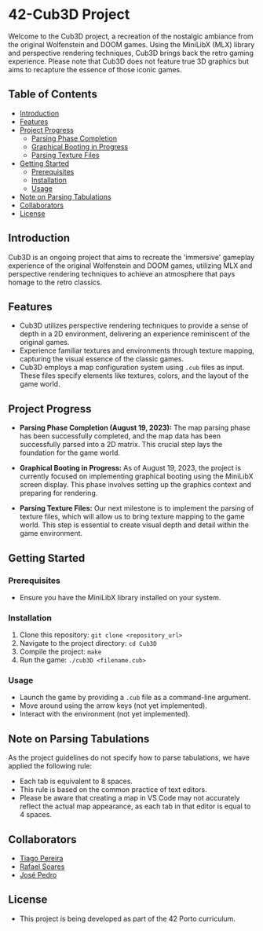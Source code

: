 # 42-Cub3D Project

Welcome to the Cub3D project, a recreation of the nostalgic ambiance from the original Wolfenstein and DOOM games. Using the MiniLibX (MLX) library and perspective rendering techniques, Cub3D brings back the retro gaming experience. Please note that Cub3D does not feature true 3D graphics but aims to recapture the essence of those iconic games.

## Table of Contents

- [Introduction](#introduction)
- [Features](#features)
- [Project Progress](#project-progress)
  - [Parsing Phase Completion](#parsing-phase-completion)
  - [Graphical Booting in Progress](#graphical-booting-in-progress)
  - [Parsing Texture Files](#parsing-texture-files)
- [Getting Started](#getting-started)
  - [Prerequisites](#prerequisites)
  - [Installation](#installation)
  - [Usage](#usage)
- [Note on Parsing Tabulations](#note-on-parsing-tabulations)
- [Collaborators](#collaborators)
- [License](#license)

## Introduction

Cub3D is an ongoing project that aims to recreate the 'immersive' gameplay experience of the original Wolfenstein and DOOM games, utilizing MLX and perspective rendering techniques to achieve an atmosphere that pays homage to the retro classics.

## Features

 - Cub3D utilizes perspective rendering techniques to provide a sense of depth in a 2D environment, delivering an experience reminiscent of the original games.
 - Experience familiar textures and environments through texture mapping, capturing the visual essence of the classic games.
 - Cub3D employs a map configuration system using `.cub` files as input. These files specify elements like textures, colors, and the layout of the game world.

## Project Progress

- **Parsing Phase Completion (August 19, 2023):** The map parsing phase has been successfully completed, and the map data has been successfully parsed into a 2D matrix. This crucial step lays the foundation for the game world.
  
- **Graphical Booting in Progress:** As of August 19, 2023, the project is currently focused on implementing graphical booting using the MiniLibX screen display. This phase involves setting up the graphics context and preparing for rendering.

- **Parsing Texture Files:** Our next milestone is to implement the parsing of texture files, which will allow us to bring texture mapping to the game world. This step is essential to create visual depth and detail within the game environment.

## Getting Started

### Prerequisites

- Ensure you have the MiniLibX library installed on your system.

### Installation

1. Clone this repository: `git clone <repository_url>`
2. Navigate to the project directory: `cd Cub3D`
3. Compile the project: `make`
4. Run the game: `./cub3D <filename.cub>`

### Usage

- Launch the game by providing a `.cub` file as a command-line argument.
- Move around using the arrow keys (not yet implemented).
- Interact with the environment (not yet implemented).

## Note on Parsing Tabulations

As the project guidelines do not specify how to parse tabulations, we have applied the following rule:
- Each tab is equivalent to 8 spaces.
- This rule is based on the common practice of text editors.
- Please be aware that creating a map in VS Code may not accurately reflect the actual map appearance, as each tab in that editor is equal to 4 spaces.

## Collaborators

- [Tiago Pereira](https://github.com/t-pereira06)
- [Rafael Soares](https://github.com/RafaSoares1)
- [José Pedro](https://github.com/ZPedro99)

## License

- This project is being developed as part of the 42 Porto curriculum.
